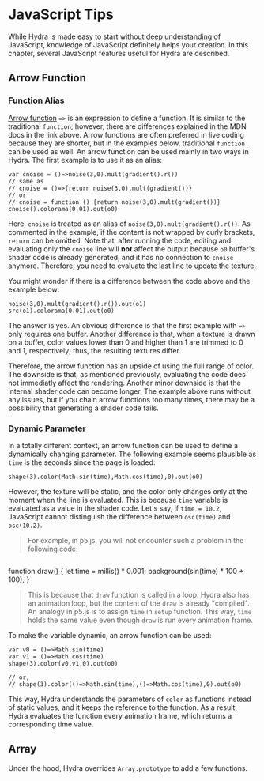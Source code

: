 JavaScript Tips
========

While Hydra is made easy to start without deep understanding of JavaScript, knowledge of JavaScript definitely helps your creation. In this chapter, several JavaScript features useful for Hydra are described.

Arrow Function
--------

### Function Alias

[Arrow function](https://developer.cdn.mozilla.net/en-US/docs/Web/JavaScript/Reference/Functions/Arrow_functions) `=>` is an expression to define a function. It is similar to the traditional `function`; however, there are differences explained in the MDN docs in the link above. Arrow functions are often preferred in live coding because they are shorter, but in the examples below, traditional `function` can be used as well. An arrow function can be used mainly in two ways in Hydra. The first example is to use it as an alias:

```hydra
var cnoise = ()=>noise(3,0).mult(gradient().r())
// same as
// cnoise = ()=>{return noise(3,0).mult(gradient())}
// or
// cnoise = function () {return noise(3,0).mult(gradient())}
cnoise().colorama(0.01).out(o0)
```

Here, `cnoise` is treated as an alias of `noise(3,0).mult(gradient().r())`. As commented in the example, if the content is not wrapped by curly brackets, `return` can be omitted. Note that, after running the code, editing and evaluating only the `cnoise` line will **not** affect the output because `o0` buffer's shader code is already generated, and it has no connection to `cnoise` anymore. Therefore, you need to evaluate the last line to update the texture.

You might wonder if there is a difference between the code above and the example below:

```hydra
noise(3,0).mult(gradient().r()).out(o1)
src(o1).colorama(0.01).out(o0)
```

The answer is yes. An obvious difference is that the first example with `=>` only requires one buffer. Another difference is that, when a texture is drawn on a buffer, color values lower than 0 and higher than 1 are trimmed to 0 and 1, respectively; thus, the resulting textures differ.

Therefore, the arrow function has an upside of using the full range of color. The downside is that, as mentioned previously, evaluating the code does not immediatly affect the rendering. Another minor downside is that the internal shader code can become longer. The example above runs without any issues, but if you chain arrow functions too many times, there may be a possibility that generating a shader code fails.

### Dynamic Parameter

In a totally different context, an arrow function can be used to define a dynamically changing parameter. The following example seems plausible as `time` is the seconds since the page is loaded:

```hydra
shape(3).color(Math.sin(time),Math.cos(time),0).out(o0)
```

However, the texture will be static, and the color only changes only at the moment when the line is evaluated. This is because `time` variable is evaluated as a value in the shader code. Let's say, if `time = 10.2`, JavaScript cannot distinguish the difference between `osc(time)` and `osc(10.2)`.

> For example, in p5.js, you will not encounter such a problem in the following code:

> ```clike
function draw() {
  let time = millis() * 0.001;
  background(sin(time) * 100 + 100);
}

> This is because that `draw` function is called in a loop. Hydra also has an animation loop, but the content of the `draw` is already "compiled". An analogy in p5.js is to assign `time` in `setup` function. This way, `time` holds the same value even though `draw` is run every animation frame.

To make the variable dynamic, an arrow function can be used:

```hydra
var v0 = ()=>Math.sin(time)
var v1 = ()=>Math.cos(time)
shape(3).color(v0,v1,0).out(o0)

// or,
// shape(3).color(()=>Math.sin(time),()=>Math.cos(time),0).out(o0)
```

This way, Hydra understands the parameters of `color` as functions instead of static values, and it keeps the reference to the function. As a result, Hydra evaluates the function every animation frame, which returns a corresponding time value.

Array
--------

Under the hood, Hydra overrides `Array.prototype` to add a few functions.
